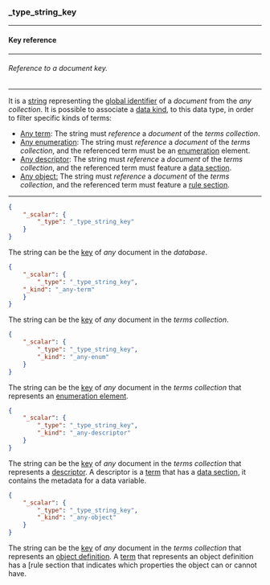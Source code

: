 ### _type_string_key



------
#### Key reference



------
###### Reference to a document key.



------
It is a [string](_type_string) representing the [global identifier](_gid) of a *document* from the *any collection*. It is possible to associate a [data kind](_kind.md), to this data type, in order to filter specific kinds of terms:

- [Any term](_any-term.md): The string must *reference* a *document* of the *terms collection*.
- [Any enumeration](_any-enum.md): The string must *reference* a *document* of the *terms collection*, and the referenced term must be an [enumeration](_type_string_enum.md) element.
- [Any descriptor](_any-descriptor): The string must *reference* a *document* of the *terms collection*, and the referenced term must feature a [data section](_data.md).
- [Any object:](_any-object.md) The string must *reference* a *document* of the *terms collection*, and the referenced term must feature a [rule section](_rule.md).



------
```json
{
	"_scalar": {
		"_type": "_type_string_key"
	}
}
```

The string can be the [key](_key.md) of *any* document in the *database*.



```json
{
	"_scalar": {
		"_type": "_type_string_key",
    "_kind": "_any-term"
	}
}
```

The string can be the [key](_key.md) of *any* document in the *terms collection*.



```json
{
	"_scalar": {
		"_type": "_type_string_key",
		"_kind": "_any-enum"
	}
}
```

The string can be the [key](_key.md) of *any* document in the *terms collection* that represents an [enumeration element](_type_string_enum.md).



```json
{
	"_scalar": {
		"_type": "_type_string_key",
		"_kind": "_any-descriptor"
	}
}
```

The string can be the [key](_key.md) of *any* document in the *terms collection* that represents a [descriptor](_term_descriptor.md). A descriptor is a [term](_term.md) that has a [data section](_data.md), it contains the metadata for a data variable.



```json
{
	"_scalar": {
		"_type": "_type_string_key",
		"_kind": "_any-object"
	}
}
```

The string can be the [key](_key.md) of *any* document in the *terms collection* that represents an [object definition](_term_object.md). A [term](_term.md) that represents an object definition has a [rule section that indicates which properties the object can or cannot have.